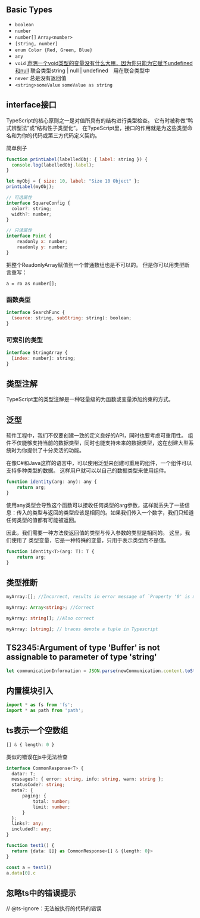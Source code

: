 ## Basic Types
* `boolean`
* `number`
* `number[]` `Array<number>`
* `[string, number]`
* `enum Color {Red, Green, Blue}`
* `any`
* `void`  [声明一个void类型的变量没有什么大用，因为你只能为它赋予undefined和null](https://www.tslang.cn/docs/handbook/basic-types.html) 联合类型string | null | undefined　用在联合类型中
* `never` 总是没有返回值
* `<string>someValue`  `someValue as string`

## interface接口
TypeScript的核心原则之一是对值所具有的结构进行类型检查。 它有时被称做“鸭式辨型法”或“结构性子类型化”。 在TypeScript里，接口的作用就是为这些类型命名和为你的代码或第三方代码定义契约。

简单例子
```js
function printLabel(labelledObj: { label: string }) {
  console.log(labelledObj.label);
}

let myObj = { size: 10, label: "Size 10 Object" };
printLabel(myObj);

// 可选属性
interface SquareConfig {
  color?: string;
  width?: number;
}

// 只读属性
interface Point {
    readonly x: number;
    readonly y: number;
}


```
把整个ReadonlyArray赋值到一个普通数组也是不可以的。 但是你可以用类型断言重写：

`a = ro as number[];`

### 函数类型
```js
interface SearchFunc {
  (source: string, subString: string): boolean;
}
```

### 可索引的类型
```js
interface StringArray {
  [index: number]: string;
}
```

## 类型注解
TypeScript里的类型注解是一种轻量级的为函数或变量添加约束的方式。


## 泛型
软件工程中，我们不仅要创建一致的定义良好的API，同时也要考虑可重用性。 组件不仅能够支持当前的数据类型，同时也能支持未来的数据类型，这在创建大型系统时为你提供了十分灵活的功能。

在像C#和Java这样的语言中，可以使用泛型来创建可重用的组件，一个组件可以支持多种类型的数据。 这样用户就可以以自己的数据类型来使用组件。

```js
function identity(arg: any): any {
    return arg;
}
```
使用any类型会导致这个函数可以接收任何类型的arg参数，这样就丢失了一些信息：传入的类型与返回的类型应该是相同的。如果我们传入一个数字，我们只知道任何类型的值都有可能被返回。

因此，我们需要一种方法使返回值的类型与传入参数的类型是相同的。 这里，我们使用了 类型变量，它是一种特殊的变量，只用于表示类型而不是值。
```js
function identity<T>(arg: T): T {
    return arg;
}
```

## 类型推断

```ts
myArray:[]; //Incorrect, results in error message of `Property '0' is missing in type`

myArray: Array<string>; //Correct

myArray: string[]; //Also correct

myArray: [string]; // braces denote a tuple in Typescript

```

## TS2345:Argument of type 'Buffer' is not assignable to parameter of type 'string'

```ts
let communicationInformation = JSON.parse(newCommunication.content.toString());
```



## 内置模块引入

```js
import * as fs from 'fs';
import * as path from 'path';
```

## ts表示一个空数组

```ts
[] & { length: 0 }
```

类似的错误在js中无法检查

```ts
interface CommonResponse<T> {
  data?: T;
  messages?: { error: string, info: string, warn: string };
  statusCode?: string;
  meta?: {
      paging: {
          total: number;
          limit: number;
      }
  };
  links?: any;
  included?: any;
}

function test1() {
  return {data: []} as CommonResponse<[] & {length: 0}>
}

const a = test1()
a.data[0].c
```


## 忽略ts中的错误提示

// @ts-ignore：无法被执行的代码的错误

